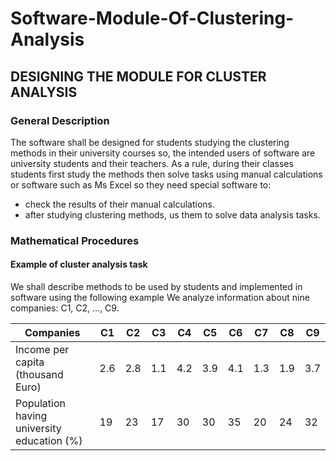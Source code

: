# Software-Module-Of-Clustering-Analysis

## DESIGNING THE MODULE FOR CLUSTER ANALYSIS
### General Description
The software shall be designed for students studying the clustering methods in their university courses so, the intended users of software are university students and their teachers.
As a rule, during their classes students first study the methods then solve tasks using manual calculations or software such as Ms Excel so they need special software to:
-	check the results of their manual calculations.
-	after studying clustering methods, us them to solve data analysis tasks.

### Mathematical Procedures

#### Example of cluster analysis task
We shall describe methods to be used by students and implemented in software using the following example
We analyze information about nine companies: C1, C2, …, C9.

| Companies                                | C1  | C2  | C3  |  C4  |  C5 |  C6 | C7  | C8  | C9  |
| ---                                      | --- | --- | --- | ---  | --- | --- | --- | --- | --- |
|Income per capita (thousand Euro)         | 2.6 | 2.8 | 1.1 |	4.2 |	3.9 |	4.1 |	1.3	| 1.9	| 3.7 |
|Population having university education (%)| 19  | 23  | 17  |  30  |	 30 |  35	| 20  | 24	| 32  |


